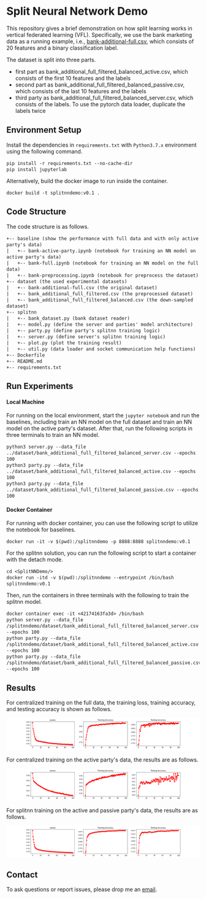 # Split Neural Network Demo

This repository gives a brief demonstration on how split learning
works in vertical federated learning (VFL). Specifically, we use the 
bank marketing data as a running example, 
i.e., [bank-additional-full.csv](https://archive.ics.uci.edu/ml/datasets/bank+marketing),
which consists of 20 features and a binary classification label.

The dataset is split into three parts. 
- first part as bank_additional_full_filtered_balanced_active.csv, which consists of
  the first 10 features and the labels
- second part as bank_additional_full_filtered_balanced_passive.csv, which consists of
  the last 10 features and the labels
- third party as bank_additional_full_filtered_balanced_server.csv, which consists of
  the labels. To use the pytorch data loader, duplicate the labels twice

## Environment Setup

Install the dependencies in `requirements.txt` with `Python3.7.x` environment
using the following command.

```
pip install -r requirements.txt --no-cache-dir
pip install jupyterlab
```

Alternatively, build the docker image to run inside the container.

```
docker build -t splitnndemo:v0.1 .
```

## Code Structure

The code structure is as follows.

```
+-- baseline (show the performance with full data and with only active party's data)
|   +-- bank-active-party.ipynb (notebook for training an NN model on active party's data)
|   +-- bank-full.ipynb (notebook for training an NN model on the full data)
|   +-- bank-preprocessing.ipynb (notebook for preprocess the dataset)
+-- dataset (the used experimental datasets)
|   +-- bank-additional-full.csv (the original dataset)
|   +-- bank_additional_full_filtered.csv (the preprocessed dataset)
|   +-- bank_additional_full_filtered_balanced.csv (the down-sampled dataset)
+-- splitnn
|   +-- bank_dataset.py (bank dataset reader)
|   +-- model.py (define the server and parties' model architecture)
|   +-- party.py (define party's splitnn training logic)
|   +-- server.py (define server's splitnn training logic)
|   +-- plot.py (plot the training result)
|   +-- util.py (data loader and socket communication help functions)
+-- Dockerfile
+-- README.md
+-- requirements.txt
```

## Run Experiments

#### Local Machine

For running on the local environment, start the `jupyter notebook` and run the
baselines, including train an NN model on the full dataset and train an
NN model on the active party's dataset. After that, run the following 
scripts in three terminals to train an NN model.

```
python3 server.py --data_file ../dataset/bank_additional_full_filtered_balanced_server.csv --epochs 100
python3 party.py --data_file ../dataset/bank_additional_full_filtered_balanced_active.csv --epochs 100
python3 party.py --data_file ../dataset/bank_additional_full_filtered_balanced_passive.csv --epochs 100
```

#### Docker Container

For running with docker container, you can use the following script
to utilize the notebook for baselines.

```
docker run -it -v $(pwd):/splitnndemo -p 8888:8888 splitnndemo:v0.1
```

For the splitnn solution, you can run the following script to start a 
container with the detach mode.

```
cd <SplitNNDemo/>
docker run -itd -v $(pwd):/splitnndemo --entrypoint /bin/bash splitnndemo:v0.1
```

Then, run the containers in three terminals with the following
to train the splitnn model.

```
docker container exec -it <42174163fa3d> /bin/bash
python server.py --data_file /splitnndemo/dataset/bank_additional_full_filtered_balanced_server.csv --epochs 100
python party.py --data_file /splitnndemo/dataset/bank_additional_full_filtered_balanced_active.csv --epochs 100
python party.py --data_file /splitnndemo/dataset/bank_additional_full_filtered_balanced_passive.csv --epochs 100
```

## Results

For centralized training on the full data, the training loss, training accuracy, and
testing accuracy is shown as follows. 

![bank-full-result](./fig/bank-full.png)

For centralized training on the active party's data, the results are as follows.

![bank-active-party-result](./fig/bank-active.png)

For splitnn training on the active and passive party's data, the results
are as follows.

![bank-passive-party-result](./fig/bank-splitnn.png) 


## Contact

To ask questions or report issues, please drop me an [email](dcswuyu@nus.edu.sg).
